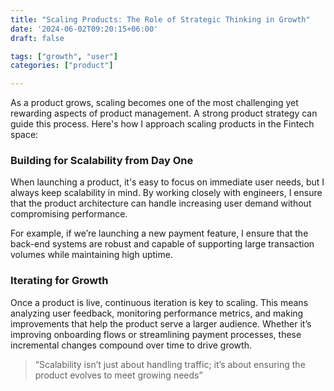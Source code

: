 ```yaml
---
title: "Scaling Products: The Role of Strategic Thinking in Growth"
date: '2024-06-02T09:20:15+06:00'
draft: false

tags: ["growth", "user"]
categories: ["product"]

--- 
```

As a product grows, scaling becomes one of the most challenging yet rewarding aspects of product management. A strong product strategy can guide this process. Here's how I approach scaling products in the Fintech space:

### **Building for Scalability from Day One**  
When launching a product, it's easy to focus on immediate user needs, but I always keep scalability in mind. By working closely with engineers, I ensure that the product architecture can handle increasing user demand without compromising performance.

For example, if we’re launching a new payment feature, I ensure that the back-end systems are robust and capable of supporting large transaction volumes while maintaining high uptime.

### **Iterating for Growth**  
Once a product is live, continuous iteration is key to scaling. This means analyzing user feedback, monitoring performance metrics, and making improvements that help the product serve a larger audience. Whether it’s improving onboarding flows or streamlining payment processes, these incremental changes compound over time to drive growth.

> “Scalability isn’t just about handling traffic; it’s about ensuring the product evolves to meet growing needs”